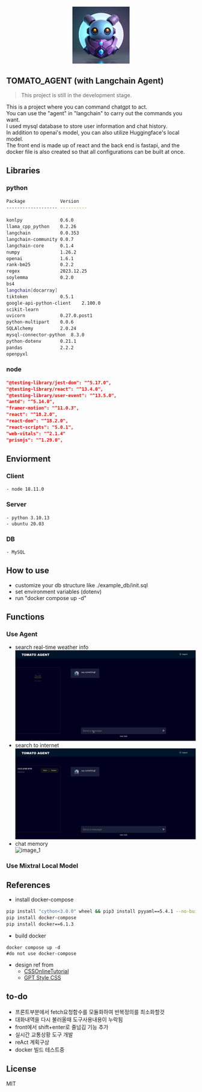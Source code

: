 <p align="center">
    <img src="./assets/logo.jpeg" width=30% height=30% />
</p>  

## TOMATO_AGENT (with Langchain Agent)   
> This project is still in the development stage.  

This is a project where you can command chatgpt to act.  
You can use the "agent" in "langchain" to carry out the commands you want.  
I used mysql database to store user information and chat history.  
In addition to openai's model, you can also utilize Huggingface's local model.  
The front end is made up of react and the back end is fastapi, and the docker file is also created so that all configurations can be built at once.  
## Libraries  
### python  
```bash
Package             Version
------------------- ----------

konlpy              0.6.0
llama_cpp_python    0.2.26
langchain           0.0.353
langchain-community 0.0.7
langchain-core      0.1.4
numpy               1.26.2
openai              1.6.1
rank-bm25           0.2.2
regex               2023.12.25
soylemma            0.2.0
bs4
langchain[docarray]
tiktoken            0.5.1
google-api-python-client    2.100.0
scikit-learn
uvicorn             0.27.0.post1
python-multipart    0.0.6
SQLAlchemy          2.0.24
mysql-connector-python  8.3.0
python-dotenv       0.21.1
pandas              2.2.2
openpyxl
```
### node  
```json
"@testing-library/jest-dom": "^5.17.0",
"@testing-library/react": "^13.4.0",
"@testing-library/user-event": "^13.5.0",
"antd": "^5.14.0",
"framer-motion": "^11.0.3",
"react": "^18.2.0",
"react-dom": "^18.2.0",
"react-scripts": "5.0.1",
"web-vitals": "^2.1.4"
"prismjs": "^1.29.0",
```
## Enviorment  
### Client 
    - node 18.11.0
### Server
    - python 3.10.13
    - ubuntu 20.03
### DB
    - MySQL


## How to use  
- customize your db structure like ./example_db/init.sql
- set environment variables (dotenv)
- run "docker compose up -d"  


## Functions  
### Use Agent
- search real-time weather info  
![image_1](https://github.com/Oldentomato/tomato_agent/blob/main/assets/search_weather.gif)  
- search to internet  
![image_1](https://github.com/Oldentomato/tomato_agent/blob/main/assets/search_google.gif)  
- chat memory  
![image_1](https://github.com/Oldentomato/tomato_agent/blob/main/assets/memory.gif)  
### Use Mixtral Local Model


## References
- install docker-compose  
```bash
pip install "cython<3.0.0" wheel && pip3 install pyyaml==5.4.1 --no-build-isolation
pip install docker-compose
pip install docker==6.1.3
```
- build docker 
```
docker compose up -d
#do not use docker-compose
```
- design ref from
    - [CSSOnlineTutorial](https://www.youtube.com/@OnlineTutorialsYT)
    - [GPT Style CSS](https://www.youtube.com/watch?v=EzkWAviyYgg)
## to-do  
- 프론트부분에서 fetch요청함수를 모듈화하여 반복정의를 최소화할것  
- 대화내역을 다시 불러올때 도구사용내용이 누락됨
- front에서 shift+enter로 줄넘김 기능 추가
- 실시간 교통상황 도구 개발
- reAct 계획구상
- docker 빌드 테스트중

## License
MIT
